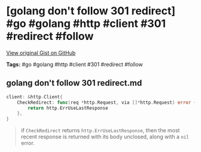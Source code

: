 # [golang don't follow 301 redirect] #go #golang #http #client #301 #redirect #follow

[View original Gist on GitHub](https://gist.github.com/Integralist/124d0de60213742030999e98527ae47c)

**Tags:** #go #golang #http #client #301 #redirect #follow

## golang don't follow 301 redirect.md

```go
client: &http.Client{
    CheckRedirect: func(req *http.Request, via []*http.Request) error {
        return http.ErrUseLastResponse
    },
}
```

> if `CheckRedirect` returns `http.ErrUseLastResponse`, then the most recent response is returned with its body unclosed, along with a `nil` error.

